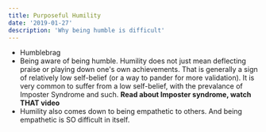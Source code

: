 ```yaml
---
title: Purposeful Humility
date: '2019-01-27'
description: 'Why being humble is difficult'
---
```


* Humblebrag
* Being aware of being humble. Humility does not just mean deflecting praise or playing down one's own achievements. That is generally a sign of relatively low self-belief (or a way to pander for more validation). It is very common to suffer from a low self-belief, with the prevalance of Imposter Syndrome and such. 
**Read about Imposter syndrome, watch THAT video**
* Humility also comes down to being empathetic to others. And being empathetic is SO difficult in itself.